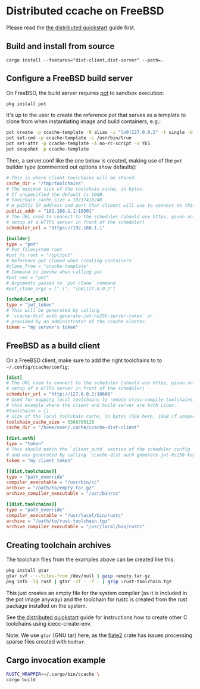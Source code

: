 Distributed ccache on FreeBSD
==============================

Please read the [the distributed quickstart](DistributedQuickstart.md)
guide first.

Build and install from source
-----------------------------

```
cargo install --features="dist-client,dist-server" --path=.
```

Configure a FreeBSD build server
--------------------------------

On FreeBSD, the build server requires [pot](https://github.com/bsdpot/pot)
to sandbox execution:

```sh
pkg install pot
```

It's up to the user to create the reference pot that serves as a template
to clone from when instantiating image and build containers, e.g.:

```sh
pot create -p ccache-template -N alias -i "lo0|127.0.0.2" -t single -b 13.1
pot set-cmd -p ccache-template -c /usr/bin/true
pot set-attr -p ccache-template -A no-rc-script -V YES
pot snapshot -p ccache-template
```

Then, a server.conf like the one below is created, making use of the `pot`
builder type (commented out options show defaults):

```toml
# This is where client toolchains will be stored.
cache_dir = "/tmp/toolchains"
# The maximum size of the toolchain cache, in bytes.
# If unspecified the default is 10GB.
# toolchain_cache_size = 10737418240
# A public IP address and port that clients will use to connect to this builder.
public_addr = "192.168.1.1:10501"
# The URL used to connect to the scheduler (should use https, given an ideal
# setup of a HTTPS server in front of the scheduler)
scheduler_url = "https://192.168.1.1"

[builder]
type = "pot"
# Pot filesystem root
#pot_fs_root = "/opt/pot"
# Reference pot cloned when creating containers
#clone_from = "ccache-template"
# Command to invoke when calling pot
#pot_cmd = "pot"
# Arguments passed to `pot clone` command
#pot_clone_args = ["-i", "lo0|127.0.0.2"]

[scheduler_auth]
type = "jwt_token"
# This will be generated by calling
# `ccache-dist auth generate-jwt-hs256-server-token` or
# provided by an administrator of the ccache cluster.
token = "my server's token"
```

FreeBSD as a build client
-------------------------

On a FreeBSD client, make sure to add the right toolchains to to
`~/.config/ccache/config`:

```toml
[dist]
# The URL used to connect to the scheduler (should use https, given an ideal
# setup of a HTTPS server in front of the scheduler)
scheduler_url = "http://127.0.0.1:10600"
# Used for mapping local toolchains to remote cross-compile toolchains. Empty in
# this example where the client and build server are both Linux.
#toolchains = []
# Size of the local toolchain cache, in bytes (5GB here, 10GB if unspecified).
toolchain_cache_size = 5368709120
cache_dir = "/home/user/.cache/ccache-dist-client"

[dist.auth]
type = "token"
# This should match the `client_auth` section of the scheduler config
# and was generated by calling `ccache-dist auth generate-jwt-hs256-key`
token = "my client token"

[[dist.toolchains]]
type = "path_override"
compiler_executable = "/usr/bin/cc"
archive = "/path/to/empty.tar.gz"
archive_compiler_executable = "/usr/bin/cc"

[[dist.toolchains]]
type = "path_override"
compiler_executable = "/usr/local/bin/rustc"
archive = "/path/to/rust-toolchain.tgz"
archive_compiler_executable = "/usr/local/bin/rustc"
```

Creating toolchain archives
---------------------------

The toolchain files from the examples above can be created like this:

```sh
pkg install gtar
gtar cvf - --files-from /dev/null | gzip >empty.tar.gz
pkg info -lq rust | gtar -cf - -T - | gzip >rust-toolchain.tgz
```

This just creates an empty file for the system compiler (as it is
included in the pot image anyway) and the toolchain for rustc is
created from the rust package installed on the system.

See [the distributed quickstart](DistributedQuickstart.md) guide for
instructions how to create other C toolchains using icecc-create-env.

Note: We use `gtar` (GNU tar) here, as the [flate2](
https://github.com/rust-lang/flate2-rs) crate has issues processing
sparse files created with `bsdtar`.

Cargo invocation example
------------------------

```sh
RUSTC_WRAPPER=~/.cargo/bin/ccache \
cargo build
```
